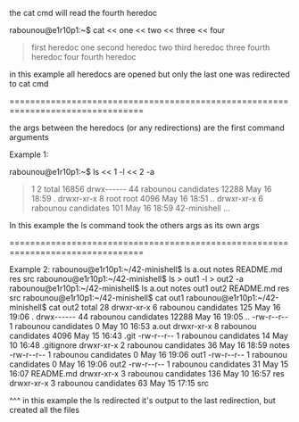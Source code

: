 the cat cmd will read the fourth heredoc

rabounou@e1r10p1:~$ cat << one << two << three << four
> first heredoc
> one
> second heredoc
> two
> third heredoc
> three
> fourth heredoc
> four
fourth heredoc

in this example all heredocs are opened but only the last one was redirected to cat cmd

================================================================================

the args between the heredocs (or any redirections) are the first command arguments

Example 1:

rabounou@e1r10p1:~$ ls << 1 -l << 2 -a
> 1
> 2
total 16856
drwx------ 44 rabounou candidates  12288 May 16 18:59  .
drwxr-xr-x  8 root     root         4096 May 16 18:51  ..
drwxr-xr-x  6 rabounou candidates    101 May 16 18:59  42-minishell
...

In this example the ls command took the others args as its own args

================================================================================

Example 2:
rabounou@e1r10p1:~/42-minishell$ ls
a.out  notes  README.md  res  src
rabounou@e1r10p1:~/42-minishell$ ls > out1 -l > out2 -a
rabounou@e1r10p1:~/42-minishell$ ls
a.out  notes  out1  out2  README.md  res  src
rabounou@e1r10p1:~/42-minishell$ cat out1 
rabounou@e1r10p1:~/42-minishell$ cat out2
total 28
drwxr-xr-x  6 rabounou candidates   125 May 16 19:06 .
drwx------ 44 rabounou candidates 12288 May 16 19:05 ..
-rw-r--r--  1 rabounou candidates     0 May 10 16:53 a.out
drwxr-xr-x  8 rabounou candidates  4096 May 15 16:43 .git
-rw-r--r--  1 rabounou candidates    14 May 10 16:48 .gitignore
drwxr-xr-x  2 rabounou candidates    36 May 16 18:59 notes
-rw-r--r--  1 rabounou candidates     0 May 16 19:06 out1
-rw-r--r--  1 rabounou candidates     0 May 16 19:06 out2
-rw-r--r--  1 rabounou candidates    31 May 15 16:07 README.md
drwxr-xr-x  3 rabounou candidates   136 May 10 16:57 res
drwxr-xr-x  3 rabounou candidates    63 May 15 17:15 src


^^^ in this example the ls redirected it's output to the last redirection, but created all the files

